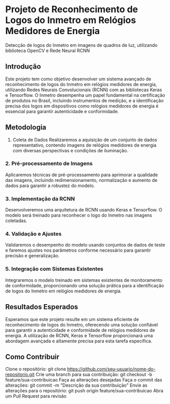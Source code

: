 # Projeto de Reconhecimento de Logos do Inmetro em Relógios Medidores de Energia
Detecção de logos do Inmetro em imagens de quadros de luz, utilizando biblioteca OpenCV e Rede Neural RCNN

## Introdução
Este projeto tem como objetivo desenvolver um sistema avançado de reconhecimento de logos do Inmetro em relógios medidores de energia, utilizando Redes Neurais Convolucionais (RCNN) com as bibliotecas Keras e Tensorflow. O Inmetro desempenha um papel fundamental na certificação de produtos no Brasil, incluindo instrumentos de medição, e a identificação precisa dos logos em dispositivos como relógios medidores de energia é essencial para garantir autenticidade e conformidade.

## Metodologia
1. Coleta de Dados
Realizaremos a aquisição de um conjunto de dados representativo, contendo imagens de relógios medidores de energia com diversas perspectivas e condições de iluminação.

### 2. Pré-processamento de Imagens
Aplicaremos técnicas de pré-processamento para aprimorar a qualidade das imagens, incluindo redimensionamento, normalização e aumento de dados para garantir a robustez do modelo.

### 3. Implementação da RCNN
Desenvolveremos uma arquitetura de RCNN usando Keras e Tensorflow. O modelo será treinado para reconhecer o logo do Inmetro nas imagens coletadas.

### 4. Validação e Ajustes
Validaremos o desempenho do modelo usando conjuntos de dados de teste e faremos ajustes nos parâmetros conforme necessário para garantir precisão e generalização.

### 5. Integração com Sistemas Existentes
Integraremos o modelo treinado em sistemas existentes de monitoramento de conformidade, proporcionando uma solução prática para a identificação de logos do Inmetro em relógios medidores de energia.

## Resultados Esperados
Esperamos que este projeto resulte em um sistema eficiente de reconhecimento de logos do Inmetro, oferecendo uma solução confiável para garantir a autenticidade e conformidade de relógios medidores de energia. A utilização de RCNN, Keras e Tensorflow proporcionará uma abordagem avançada e altamente precisa para esta tarefa específica.

## Como Contribuir
Clone o repositório: git clone https://github.com/seu-usuario/nome-do-repositorio.git
Crie uma branch para sua contribuição: git checkout -b feature/sua-contribuicao
Faça as alterações desejadas
Faça o commit das alterações: git commit -m "Descrição da sua contribuição"
Envie as alterações para o repositório: git push origin feature/sua-contribuicao
Abra um Pull Request para revisão
